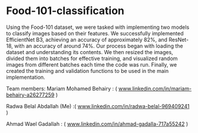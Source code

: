 # Food-101-classification
Using the Food-101 dataset, we were tasked with implementing two models to classify images based on their features. We successfully implemented EfficientNet B3, achieving an accuracy of approximately 82%, and ResNet-18, with an accuracy of around 74%. Our process began with loading the dataset and understanding its contents. We then resized the images, divided them into batches for effective training, and visualized random images from different batches each time the code was run. Finally, we created the training and validation functions to be used in the main implementation.

Team members:
Mariam Mohamed Behairy : ( www.linkedin.com/in/mariam-behairy-a26277259 )

Radwa Belal Abdallah (Me) :( www.linkedin.com/in/radwa-belal-969409241 )

Ahmad Wael Gadallah : ( www.linkedin.com/in/ahmad-gadalla-717a55242 )

